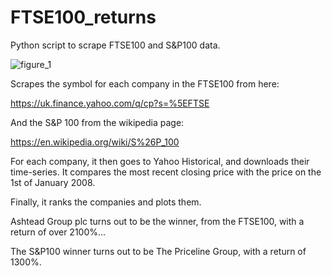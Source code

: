 # FTSE100_returns
Python script to scrape FTSE100 and S&P100 data.

![figure_1](https://cloud.githubusercontent.com/assets/20742138/21055608/094840ac-be2a-11e6-8f6e-a6d0cc76a1a9.png)


Scrapes the symbol for each company in the FTSE100 from here:

https://uk.finance.yahoo.com/q/cp?s=%5EFTSE

And the S&P 100 from the wikipedia page:

https://en.wikipedia.org/wiki/S%26P_100

For each company, it then goes to Yahoo Historical, and downloads their time-series. It compares the most recent closing price with the price on the 1st of January 2008. 

Finally, it ranks the companies and plots them.

Ashtead Group plc turns out to be the winner, from the FTSE100, with a return of over 2100%...

The S&P100 winner turns out to be The Priceline Group, with a return of 1300%.
